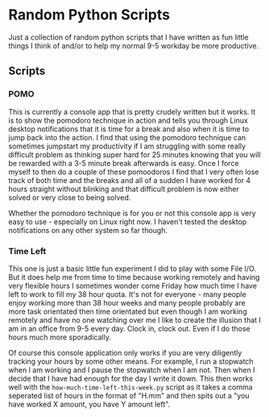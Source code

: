 # Random Python Scripts
Just a collection of random python scripts that I have written as fun little things I think of and/or to help my normal 9-5 workday be more productive.

## Scripts

### POMO

This is currently a console app that is pretty crudely written but it works. It is to show the pomodoro technique in action and tells you through Linux 
desktop notifications that it is time for a break and also when it is time to jump back into the action. I find that using the pomodoro technique can 
sometimes jumpstart my productivity if I am struggling with some really difficult problem as thinking super hard for 25 minutes knowing that you will 
be rewarded with a 3-5 minute break afterwards is easy. Once I force myself to then do a couple of these pomoodoros I find that I very often lose track
of both time and the breaks and all of a sudden I have worked for 4 hours straight without blinking and that difficult problem is now either solved or
very close to being solved. 

Whether the pomodoro technique is for you or not this console app is very easy to use - especially on Linux right now. I haven't tested the desktop 
notifications on any other system so far though.

### Time Left

This one is just a basic little fun experiment I did to play with some File I/O. But it does help me from time to time because working remotely and having
very flexible hours I sometimes wonder come Friday how much time I have left to work to fill my 38 hour quota. It's not for everyone - many people enjoy
working more than 38 hour weeks and many people probably are more task orientated then time orientated but even though I am working remotely and have no
one watching over me I like to create the illusion that I am in an office from 9-5 every day. Clock in, clock out. Even if I do those hours much more 
sporadically.

Of course this console application only works if you are very diligently tracking your hours by some other means. For example, I run a stopwatch when I am
working and I pause the stopwatch when I am not. Then when I decide that I have had enough for the day I write it down. This then works well with the `how-much-time-left-this-week.py`
script as it takes a comma seperated list of hours in the format of "H.mm" and then spits out a "you have worked X amount, you have Y amount left".
